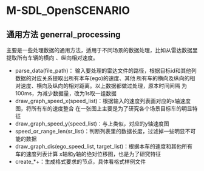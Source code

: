 # M-SDL_OpenSCENARIO
## 通用方法 generral_processing
主要是一些处理数据的通用方法，适用于不同场景的数据处理，比如从雷达数据里提取所有车辆的横向
、纵向相对速度。
- parse_data(file_path)：
输入要处理的雷达文件的路径，根据目标id和其他列数据的对应关系提取出所有本车(ego)的速度、其他
所有车的横向及纵向的相对速度、横向及纵向的相对距离。以上数据都做过处理，原本时间间隔
为100ms，为减少数据量，改为1s取一组数据
- draw_graph_speed_x(speed_list)：根据输入的速度列表画对应的x轴速度图，将所有车的速度整合
在一张图上主要是为了研究各个场景目标车的明显特征
- draw_graph_speed_y(speed_list)：与上类似，对应的y轴速度图
- speed_or_range_len(sr_list)：判断列表里的数据长度，过滤掉一些明显不可能的数据
- draw_graph_dis(ego_speed_list, target_list)：根据本车的速度和其他所有车的速度列表计算
x轴和y轴的绝对位移图，也是为了研究特征
- create_*+：生成格式要求的节点，具体看格式样例文件